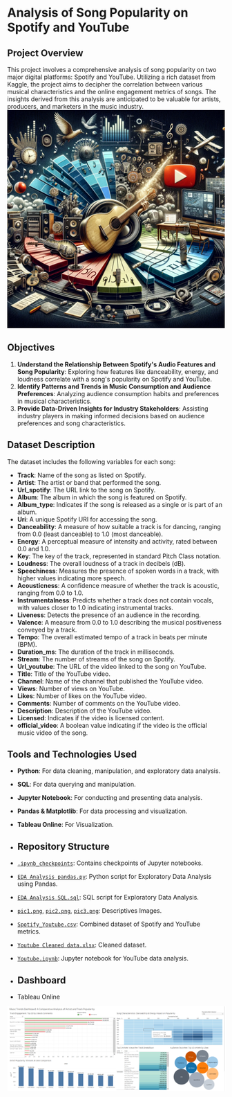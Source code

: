 # Analysis of Song Popularity on Spotify and YouTube

## Project Overview

This project involves a comprehensive analysis of song popularity on two major digital platforms: Spotify and YouTube. Utilizing a rich dataset from Kaggle, the project aims to decipher the correlation between various musical characteristics and the online engagement metrics of songs. The insights derived from this analysis are anticipated to be valuable for artists, producers, and marketers in the music industry.
![Project Image](pic2.png)

## Objectives

1. **Understand the Relationship Between Spotify's Audio Features and Song Popularity**: Exploring how features like danceability, energy, and loudness correlate with a song's popularity on Spotify and YouTube.
2. **Identify Patterns and Trends in Music Consumption and Audience Preferences**: Analyzing audience consumption habits and preferences in musical characteristics.
3. **Provide Data-Driven Insights for Industry Stakeholders**: Assisting industry players in making informed decisions based on audience preferences and song characteristics.

## Dataset Description

The dataset includes the following variables for each song:

- **Track**: Name of the song as listed on Spotify.
- **Artist**: The artist or band that performed the song.
- **Url_spotify**: The URL link to the song on Spotify.
- **Album**: The album in which the song is featured on Spotify.
- **Album_type**: Indicates if the song is released as a single or is part of an album.
- **Uri**: A unique Spotify URI for accessing the song.
- **Danceability**: A measure of how suitable a track is for dancing, ranging from 0.0 (least danceable) to 1.0 (most danceable).
- **Energy**: A perceptual measure of intensity and activity, rated between 0.0 and 1.0.
- **Key**: The key of the track, represented in standard Pitch Class notation.
- **Loudness**: The overall loudness of a track in decibels (dB).
- **Speechiness**: Measures the presence of spoken words in a track, with higher values indicating more speech.
- **Acousticness**: A confidence measure of whether the track is acoustic, ranging from 0.0 to 1.0.
- **Instrumentalness**: Predicts whether a track does not contain vocals, with values closer to 1.0 indicating instrumental tracks.
- **Liveness**: Detects the presence of an audience in the recording.
- **Valence**: A measure from 0.0 to 1.0 describing the musical positiveness conveyed by a track.
- **Tempo**: The overall estimated tempo of a track in beats per minute (BPM).
- **Duration_ms**: The duration of the track in milliseconds.
- **Stream**: The number of streams of the song on Spotify.
- **Url_youtube**: The URL of the video linked to the song on YouTube.
- **Title**: Title of the YouTube video.
- **Channel**: Name of the channel that published the YouTube video.
- **Views**: Number of views on YouTube.
- **Likes**: Number of likes on the YouTube video.
- **Comments**: Number of comments on the YouTube video.
- **Description**: Description of the YouTube video.
- **Licensed**: Indicates if the video is licensed content.
- **official_video**: A boolean value indicating if the video is the official music video of the song.

## Tools and Technologies Used

- **Python**: For data cleaning, manipulation, and exploratory data analysis.
- **SQL**: For data querying and manipulation.
- **Jupyter Notebook**: For conducting and presenting data analysis.
- **Pandas & Matplotlib**: For data processing and visualization.
- **Tableau Online**: For Visualization.
  
- ## Repository Structure

- [`.ipynb_checkpoints`](./.ipynb_checkpoints): Contains checkpoints of Jupyter notebooks.
- [`EDA Analysis pandas.py`](./EDA%20Analysis%20pandas.py): Python script for Exploratory Data Analysis using Pandas.
- [`EDA Analysis SQL.sql`](./EDA%20Analysis%20SQL.sql): SQL script for Exploratory Data Analysis.
- [`pic1.png`](./pic1.png), [`pic2.png`](./pic2.png), [`pic3.png`](./pic3.png): Descriptives Images.
- [`Spotify_Youtube.csv`](./Spotify_Youtube.csv): Combined dataset of Spotify and YouTube metrics.
- [`Youtube Cleaned data.xlsx`](./Youtube%20Cleaned%20data.xlsx): Cleaned dataset.
- [`Youtube.ipynb`](./Youtube.ipynb): Jupyter notebook for YouTube data analysis.

- ## Dashboard
  
- Tableau Online
  
[![Morocco Auto Market: Comprehensive Price & Trend Analysis](Youtube_visualization.PNG)](https://public.tableau.com/views/MusicTrendsDashboardAComparativeAnalysisofArtistandTrackPopularity/MusicTrendsDashboardAComparativeAnalysisofArtistandTrackPopularity?:language=fr-FR&:display_count=n&:origin=viz_share_link)





